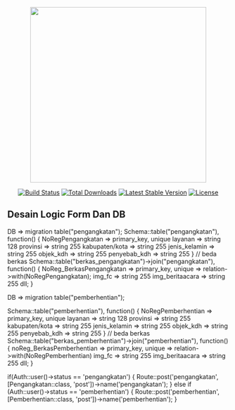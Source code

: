<p align="center"><a href="https://laravel.com" target="_blank"><img src="https://raw.githubusercontent.com/laravel/art/master/logo-lockup/5%20SVG/2%20CMYK/1%20Full%20Color/laravel-logolockup-cmyk-red.svg" width="400"></a></p>

<p align="center">
<a href="https://travis-ci.org/laravel/framework"><img src="https://travis-ci.org/laravel/framework.svg" alt="Build Status"></a>
<a href="https://packagist.org/packages/laravel/framework"><img src="https://img.shields.io/packagist/dt/laravel/framework" alt="Total Downloads"></a>
<a href="https://packagist.org/packages/laravel/framework"><img src="https://img.shields.io/packagist/v/laravel/framework" alt="Latest Stable Version"></a>
<a href="https://packagist.org/packages/laravel/framework"><img src="https://img.shields.io/packagist/l/laravel/framework" alt="License"></a>
</p>

## Desain Logic Form Dan DB

DB => migration table("pengangkatan");
Schema::table("pengangkatan"), function() {
	NoRegPengangkatan => primary_key, unique
	layanan => string 128 
	provinsi => string 255
	kabupaten/kota => string 255
	jenis_kelamin => string 255
	objek_kdh => string 255
	penyebab_kdh => string 255
}
// beda berkas
Schema::table("berkas_pengangkatan")->join("pengangkatan"), function() {
	NoReg_BerkasPengangkatan => primary_key, unique => relation->with(NoRegPengangkatan);
	img_fc => string 255
	img_beritaacara =>  string 255
	dll;
}


DB => migration table("pemberhentian");


Schema::table("pemberhentian"), function() {
	NoRegPemberhentian => primary_key, unique 
	layanan => string 128
	provinsi => string 255
	kabupaten/kota => string 255
	jenis_kelamin => string 255
	objek_kdh => string 255
	penyebab_kdh => string 255
}
// beda berkas
Schema::table("berkas_pemberhentian")->join("pemberhentian"), function() {
	noReg_BerkasPemberhentian => primary_key, unique => relation->with(NoRegPemberhentian)
	img_fc => string 255
	img_beritaacara =>  string 255
	dll;
}


if(Auth::user()->status == 'pengangkatan') {
	Route::post('pengangkatan',[Pengangkatan::class, 'post'])->name('pengangkatan');
} else if (Auth::user()->status == 'pemberhentian') {
	Route::post('pemberhentian',[Pemberhentian::class, 'post'])->name('pemberhentian');
}